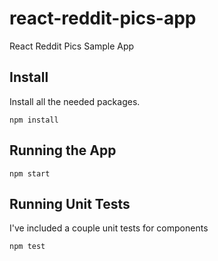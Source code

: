 # react-reddit-pics-app

React Reddit Pics Sample App

## Install

Install all the needed packages.

```
npm install
```

## Running the App

```
npm start
```

## Running Unit Tests

I've included a couple unit tests for components

```
npm test
```
